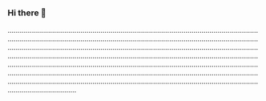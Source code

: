### Hi there 👋

......................................................................................................................................................................................................................................................................................................................................................................................................................................................................................................................................................................................................................................................................................................................................................................................................................................................................................................................................